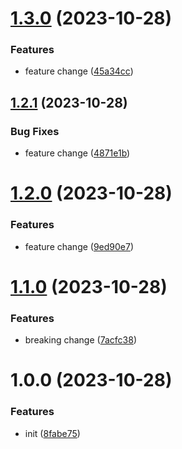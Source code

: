 # [1.3.0](https://github.com/glocalflex/release/compare/v1.2.1...v1.3.0) (2023-10-28)




### Features

* feature  change ([45a34cc](https://github.com/glocalflex/release/commit/45a34cc231f5409cdc793ca8bedc2c2acec7d780))

## [1.2.1](https://github.com/glocalflex/release/compare/v1.2.0...v1.2.1) (2023-10-28)




### Bug Fixes

* feature  change ([4871e1b](https://github.com/glocalflex/release/commit/4871e1b9bcd42a5f10b1a3958c4654fc5cf56503))

# [1.2.0](https://github.com/glocalflex/release/compare/v1.1.0...v1.2.0) (2023-10-28)


### Features

* feature  change ([9ed90e7](https://github.com/glocalflex/release/commit/9ed90e79ad78f31421b57738758bf0dd91007744))

# [1.1.0](https://github.com/glocalflex/release/compare/v1.0.0...v1.1.0) (2023-10-28)


### Features

* breaking change ([7acfc38](https://github.com/glocalflex/release/commit/7acfc38b03f4f5ceae30cfeebd9a50d9fde20e3e))

# 1.0.0 (2023-10-28)


### Features

* init ([8fabe75](https://github.com/glocalflex/release/commit/8fabe75dd3bc7f2b8168564619a66c0c6478b3e0))
